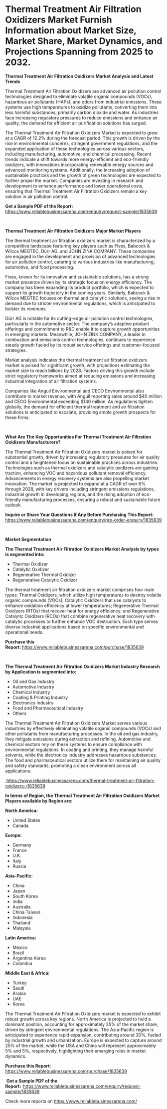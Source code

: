 <p><h1>Thermal Treatment Air Filtration Oxidizers Market Furnish Information about Market Size, Market Share, Market Dynamics, and Projections Spanning from 2025 to 2032.</h1></p><p><strong>Thermal Treatment Air Filtration Oxidizers Market Analysis and Latest Trends</strong></p>
<p><p>Thermal Treatment Air Filtration Oxidizers are advanced air pollution control technologies designed to eliminate volatile organic compounds (VOCs), hazardous air pollutants (HAPs), and odors from industrial emissions. These systems use high temperatures to oxidize pollutants, converting them into less harmful substances, primarily carbon dioxide and water. As industries face increasing regulatory pressures to reduce emissions and enhance air quality, the demand for efficient air purification solutions has surged.</p><p>The Thermal Treatment Air Filtration Oxidizers Market is expected to grow at a CAGR of 12.2% during the forecast period. This growth is driven by the rise in environmental concerns, stringent government regulations, and the expanded application of these technologies across various sectors, including manufacturing, automotive, and chemical processing. Recent trends indicate a shift towards more energy-efficient and eco-friendly oxidizers, with innovations incorporating renewable energy sources and advanced monitoring systems. Additionally, the increasing adoption of sustainable practices and the growth of green technologies are expected to further propel the market. Companies are investing in research and development to enhance performance and lower operational costs, ensuring that Thermal Treatment Air Filtration Oxidizers remain a key solution in air pollution control.</p></p>
<p><strong>Get a Sample PDF of the Report:&nbsp;</strong> <a href="https://www.reliablebusinessarena.com/enquiry/request-sample/1835639?utm_campaign=3118&utm_medium=2&utm_source=Github&utm_content=ia&utm_term=26032025&utm_id=thermal-treatment-air-filtration-oxidizers">https://www.reliablebusinessarena.com/enquiry/request-sample/1835639</a></p>
<p>&nbsp;</p>
<p><strong>Thermal Treatment Air Filtration Oxidizers Major Market Players</strong></p>
<p><p>The thermal treatment air filtration oxidizers market is characterized by a competitive landscape featuring key players such as Fives, Babcock & Wilcox MEGTEC, Dürr AG, and JOHN ZINK COMPANY. These companies are engaged in the development and provision of advanced technologies for air pollution control, catering to various industries like manufacturing, automotive, and food processing.</p><p>Fives, known for its innovative and sustainable solutions, has a strong market presence driven by its strategic focus on energy efficiency. The company has been expanding its product portfolio, which is expected to support its growth trajectory in the coming years. Similarly, Babcock & Wilcox MEGTEC focuses on thermal and catalytic solutions, seeing a rise in demand due to stricter environmental regulations, which is anticipated to bolster its revenues.</p><p>Dürr AG is notable for its cutting-edge air pollution control technologies, particularly in the automotive sector. The company’s adaptive product offerings and commitment to R&D enable it to capture growth opportunities in emerging markets. Meanwhile, JOHN ZINK COMPANY, a leader in combustion and emissions control technologies, continues to experience steady growth fueled by its robust service offerings and customer-focused strategies.</p><p>Market analysis indicates the thermal treatment air filtration oxidizers market is poised for significant growth, with projections estimating the market size to reach billions by 2028. Factors driving this growth include strict regulatory frameworks aimed at reducing emissions and increasing industrial integration of air filtration systems.</p><p>Companies like Anguil Environmental and CECO Environmental also contribute to market revenue, with Anguil reporting sales around $40 million and CECO Environmental exceeding $140 million. As regulations tighten globally, the demand for efficient thermal treatment and air filtration solutions is anticipated to escalate, providing ample growth prospects for these firms.</p></p>
<p>&nbsp;</p>
<p><strong>What Are The Key Opportunities For Thermal Treatment Air Filtration Oxidizers Manufacturers?</strong></p>
<p><p>The Thermal Treatment Air Filtration Oxidizers market is poised for substantial growth, driven by increasing regulatory pressures for air quality control and a heightened focus on sustainable practices across industries. Technologies such as thermal oxidizers and catalytic oxidizers are gaining traction, enhancing VOC and hazardous pollutant removal efficiency. Advancements in energy recovery systems are also propelling market innovation. The market is projected to expand at a CAGR of over 6% through 2028, with key drivers including stringent emissions regulations, industrial growth in developing regions, and the rising adoption of eco-friendly manufacturing processes, ensuring a robust and sustainable future outlook.</p></p>
<p><strong>Inquire or Share Your Questions If Any Before Purchasing This Report:</strong> <a href="https://www.reliablebusinessarena.com/enquiry/pre-order-enquiry/1835639?utm_campaign=3118&utm_medium=2&utm_source=Github&utm_content=ia&utm_term=26032025&utm_id=thermal-treatment-air-filtration-oxidizers">https://www.reliablebusinessarena.com/enquiry/pre-order-enquiry/1835639</a></p>
<p>&nbsp;</p>
<p><strong>Market Segmentation</strong></p>
<p><strong>The Thermal Treatment Air Filtration Oxidizers Market Analysis by types is segmented into:</strong></p>
<p><ul><li>Thermal Oxidizer</li><li>Catalytic Oxidizer</li><li>Regenerative Thermal Oxidizer</li><li>Regenerative Catalytic Oxidizer</li></ul></p>
<p><p>The thermal treatment air filtration oxidizers market comprises four main types: Thermal Oxidizers, which utilize high temperatures to destroy volatile organic compounds (VOCs); Catalytic Oxidizers that use catalysts to enhance oxidation efficiency at lower temperatures; Regenerative Thermal Oxidizers (RTOs) that recover heat for energy efficiency; and Regenerative Catalytic Oxidizers (RCOs) that combine regenerative heat recovery with catalytic processes to further enhance VOC destruction. Each type serves diverse industrial applications based on specific environmental and operational needs.</p></p>
<p><strong>Purchase this Report:&nbsp;</strong><a href="https://www.reliablebusinessarena.com/purchase/1835639?utm_campaign=3118&utm_medium=2&utm_source=Github&utm_content=ia&utm_term=26032025&utm_id=thermal-treatment-air-filtration-oxidizers">https://www.reliablebusinessarena.com/purchase/1835639</a></p>
<p>&nbsp;</p>
<p><strong>The Thermal Treatment Air Filtration Oxidizers Market Industry Research by Application is segmented into:</strong></p>
<p><ul><li>Oil and Gas Industry</li><li>Automotive Industry</li><li>Chemical Industry</li><li>Coating & Printing Industry</li><li>Electronics Industry</li><li>Food and Pharmaceutical Industry</li><li>Others</li></ul></p>
<p><p>The Thermal Treatment Air Filtration Oxidizers Market serves various industries by effectively eliminating volatile organic compounds (VOCs) and other pollutants from manufacturing processes. In the oil and gas industry, they mitigate emissions during extraction and refining. Automotive and chemical sectors rely on these systems to ensure compliance with environmental regulations. In coating and printing, they manage harmful solvents, while the electronics industry addresses hazardous substances. The food and pharmaceutical sectors utilize them for maintaining air quality and safety standards, promoting a clean environment across all applications.</p></p>
<p><a href="https://www.reliablebusinessarena.com/thermal-treatment-air-filtration-oxidizers-r1835639?utm_campaign=3118&utm_medium=2&utm_source=Github&utm_content=ia&utm_term=26032025&utm_id=thermal-treatment-air-filtration-oxidizers">&nbsp;https://www.reliablebusinessarena.com/thermal-treatment-air-filtration-oxidizers-r1835639</a></p>
<p><strong>In terms of Region, the Thermal Treatment Air Filtration Oxidizers Market Players available by Region are:</strong></p>
<p>
    <p> <strong> North America: </strong>
        <ul>
            <li>United States</li>
            <li>Canada</li>
        </ul>
        </p> 
    <p> <strong> Europe: </strong>
        <ul>
            <li>Germany</li>
            <li>France</li>
            <li>U.K.</li>
            <li>Italy</li>
            <li>Russia</li>
        </ul>
        </p> 
    <p> <strong> Asia-Pacific: </strong>
        <ul>
            <li>China</li>
            <li>Japan</li>
            <li>South Korea</li>
            <li>India</li>
            <li>Australia</li>
            <li>China Taiwan</li>
            <li>Indonesia</li>
            <li>Thailand</li>
            <li>Malaysia</li>
        </ul>
        </p> 
    <p> <strong> Latin America: </strong>
        <ul>
            <li>Mexico</li>
            <li>Brazil</li>
            <li>Argentina Korea</li>
            <li>Colombia</li>
        </ul>
        </p> 
    <p> <strong> Middle East & Africa: </strong>
        <ul>
            <li>Turkey</li>
            <li>Saudi</li>
            <li>Arabia</li>
            <li>UAE</li>
            <li>Korea</li>
        </ul>
    </p>
    </p>
<p><p>The Thermal Treatment Air Filtration Oxidizers market is expected to exhibit robust growth across key regions. North America is projected to hold a dominant position, accounting for approximately 35% of the market share, driven by stringent environmental regulations. The Asia-Pacific region is anticipated to experience rapid expansion, contributing around 30%, fueled by industrial growth and urbanization. Europe is expected to capture around 25% of the market, while the USA and China will represent approximately 5% and 5%, respectively, highlighting their emerging roles in market dynamics.</p></p>
<p><strong>Purchase this Report: </strong><a href="https://www.reliablebusinessarena.com/purchase/1835639?utm_campaign=3118&utm_medium=2&utm_source=Github&utm_content=ia&utm_term=26032025&utm_id=thermal-treatment-air-filtration-oxidizers">https://www.reliablebusinessarena.com/purchase/1835639</a></p>
<p>&nbsp;<strong>Get a Sample PDF of the Report:&nbsp;&nbsp;</strong><a href="https://www.reliablebusinessarena.com/enquiry/request-sample/1835639?utm_campaign=3118&utm_medium=2&utm_source=Github&utm_content=ia&utm_term=26032025&utm_id=thermal-treatment-air-filtration-oxidizers">https://www.reliablebusinessarena.com/enquiry/request-sample/1835639</a></p>
<p><strong></strong></p>
<p>Check more reports on <a href="https://www.reliablebusinessarena.com/?utm_campaign=3118&utm_medium=2&utm_source=Github&utm_content=ia&utm_term=26032025&utm_id=thermal-treatment-air-filtration-oxidizers">https://www.reliablebusinessarena.com/</a></p>